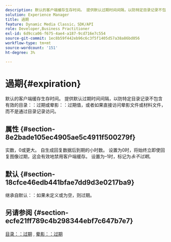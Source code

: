```yaml
---
description: 默认的客户端缓存生存时间。 提供默认过期时间间隔，以防特定目录记录不包含有效的目录过期值或晕影过期值，或者如果直接访问晕影文件或材料文件，而不是通过目录记录访问。
solution: Experience Manager
title: 過期
feature: Dynamic Media Classic，SDK/API
role: Developer,Business Practitioner
exl-id: 6d9cca06-f675-4ae4-a187-9cd716e7c554
source-git-commit: 1ec8b59f442eb96c6c3f5f1405d57a38a86bd056
workflow-type: tm+mt
source-wordcount: '151'
ht-degree: 3%

---
```


# 過期{#expiration}

默认的客户端缓存生存时间。 提供默认过期时间间隔，以防特定目录记录不包含有效的目录：：过期或晕影：：过期值，或者如果直接访问晕影文件或材料文件，而不是通过目录记录访问。

## 属性 {#section-8e2bade105ec4905ae5c4911f500279f}

实数，0或更大。 自生成回复数据后到期的小时数。 设置为0时，将始终立即使回复图像过期，这会有效地禁用客户端缓存。 设置为–1时，标记为&#x200B;*永不过期*。

## 默认 {#section-18cfce46edb441bfae7dd9d3e0217ba9}

继承自默认：：如果未定义或为空，则过期。

## 另请参阅 {#section-ecfe21ff789c4b298344ebf7c647b7e7}

[目录：：过期](../../../../../ir-api/material-cat/image-rendering-api-ref/c-ir-material-catalog/c-ir-material-data-reference/r-ir-expiration-dataref.md#reference-5e93943abff54c93bf85aae3b911a3ce) , [晕影：：过期](../../../../../ir-api/material-cat/image-rendering-api-ref/c-ir-material-catalog/c-ir-vignette-map-reference/r-ir-expiration-vignette.md#reference-df80829da93e4c0ab3f97a1792d9c74c)
